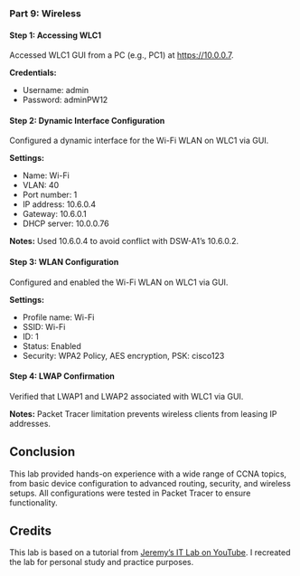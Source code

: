 ### Part 9: Wireless

#### Step 1: Accessing WLC1
Accessed WLC1 GUI from a PC (e.g., PC1) at https://10.0.0.7.

**Credentials:**
- Username: admin
- Password: adminPW12

#### Step 2: Dynamic Interface Configuration
Configured a dynamic interface for the Wi-Fi WLAN on WLC1 via GUI.

**Settings:**
- Name: Wi-Fi
- VLAN: 40
- Port number: 1
- IP address: 10.6.0.4
- Gateway: 10.6.0.1
- DHCP server: 10.0.0.76

**Notes:** Used 10.6.0.4 to avoid conflict with DSW-A1’s 10.6.0.2.

#### Step 3: WLAN Configuration
Configured and enabled the Wi-Fi WLAN on WLC1 via GUI.

**Settings:**
- Profile name: Wi-Fi
- SSID: Wi-Fi
- ID: 1
- Status: Enabled
- Security: WPA2 Policy, AES encryption, PSK: cisco123

#### Step 4: LWAP Confirmation
Verified that LWAP1 and LWAP2 associated with WLC1 via GUI.

**Notes:** Packet Tracer limitation prevents wireless clients from leasing IP addresses.

## Conclusion

This lab provided hands-on experience with a wide range of CCNA topics, from basic device configuration to advanced routing, security, and wireless setups. All configurations were tested in Packet Tracer to ensure functionality.

## Credits

This lab is based on a tutorial from [Jeremy’s IT Lab on YouTube](https://www.youtube.com/c/JeremysITLab). I recreated the lab for personal study and practice purposes.
